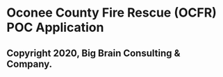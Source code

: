 # Oconee County Fire Rescue (OCFR) POC Application
## Copyright 2020, Big Brain Consulting & Company.
